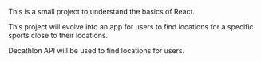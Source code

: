 This is a small project to understand the basics of React.

This project will evolve into an app for users to find locations for a specific sports close to their locations.

Decathlon API will be used to find locations for users.

